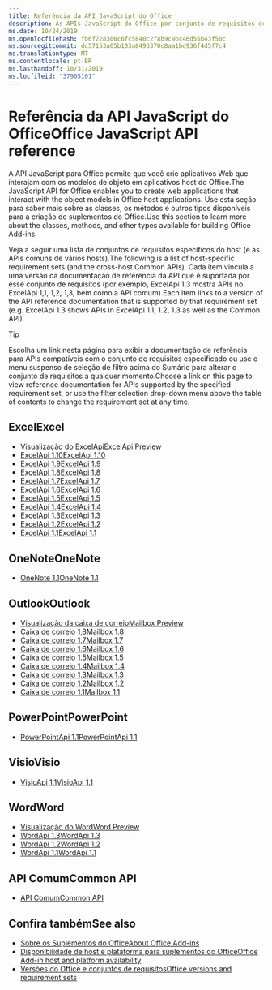```yaml
---
title: Referência da API JavaScript do Office
description: As APIs JavaScript do Office por conjunto de requisitos de host
ms.date: 10/24/2019
ms.openlocfilehash: fb6f228306c6fc5840c2f8b9c9bc46d56b43f50c
ms.sourcegitcommit: dc57153a05b103a8493370c8aa1bd936f4d5f7c4
ms.translationtype: MT
ms.contentlocale: pt-BR
ms.lasthandoff: 10/31/2019
ms.locfileid: "37905101"
---
```

# <a name="office-javascript-api-reference"></a><span data-ttu-id="001b7-103">Referência da API JavaScript do Office</span><span class="sxs-lookup"><span data-stu-id="001b7-103">Office JavaScript API reference</span></span>

<span data-ttu-id="001b7-104">A API JavaScript para Office permite que você crie aplicativos Web que interajam com os modelos de objeto em aplicativos host do Office.</span><span class="sxs-lookup"><span data-stu-id="001b7-104">The JavaScript API for Office enables you to create web applications that interact with the object models in Office host applications.</span></span> <span data-ttu-id="001b7-105">Use esta seção para saber mais sobre as classes, os métodos e outros tipos disponíveis para a criação de suplementos do Office.</span><span class="sxs-lookup"><span data-stu-id="001b7-105">Use this section to learn more about the classes, methods, and other types available for building Office Add-ins.</span></span>

<span data-ttu-id="001b7-106">Veja a seguir uma lista de conjuntos de requisitos específicos do host (e as APIs comuns de vários hosts).</span><span class="sxs-lookup"><span data-stu-id="001b7-106">The following is a list of host-specific requirement sets (and the cross-host Common APIs).</span></span> <span data-ttu-id="001b7-107">Cada item vincula a uma versão da documentação de referência da API que é suportada por esse conjunto de requisitos (por exemplo, ExcelApi 1,3 mostra APIs no ExcelApi 1,1, 1,2, 1,3, bem como a API comum).</span><span class="sxs-lookup"><span data-stu-id="001b7-107">Each item links to a version of the API reference documentation that is supported by that requirement set (e.g. ExcelApi 1.3 shows APIs in ExcelApi 1.1, 1.2, 1.3 as well as the Common API).</span></span>

> [!TIP]
> <span data-ttu-id="001b7-108">Escolha um link nesta página para exibir a documentação de referência para APIs compatíveis com o conjunto de requisitos especificado ou use o menu suspenso de seleção de filtro acima do Sumário para alterar o conjunto de requisitos a qualquer momento.</span><span class="sxs-lookup"><span data-stu-id="001b7-108">Choose a link on this page to view reference documentation for APIs supported by the specified requirement set, or use the filter selection drop-down menu above the table of contents to change the requirement set at any time.</span></span>

## <a name="excel"></a><span data-ttu-id="001b7-109">Excel</span><span class="sxs-lookup"><span data-stu-id="001b7-109">Excel</span></span>

- [<span data-ttu-id="001b7-110">Visualização do ExcelApi</span><span class="sxs-lookup"><span data-stu-id="001b7-110">ExcelApi Preview</span></span>](/javascript/api/excel?view=excel-js-preview)
- [<span data-ttu-id="001b7-111">ExcelApi 1.10</span><span class="sxs-lookup"><span data-stu-id="001b7-111">ExcelApi 1.10</span></span>](/javascript/api/excel?view=excel-js-1.10)
- [<span data-ttu-id="001b7-112">ExcelApi 1.9</span><span class="sxs-lookup"><span data-stu-id="001b7-112">ExcelApi 1.9</span></span>](/javascript/api/excel?view=excel-js-1.9)
- [<span data-ttu-id="001b7-113">ExcelApi 1.8</span><span class="sxs-lookup"><span data-stu-id="001b7-113">ExcelApi 1.8</span></span>](/javascript/api/excel?view=excel-js-1.8)
- [<span data-ttu-id="001b7-114">ExcelApi 1.7</span><span class="sxs-lookup"><span data-stu-id="001b7-114">ExcelApi 1.7</span></span>](/javascript/api/excel?view=excel-js-1.7)
- [<span data-ttu-id="001b7-115">ExcelApi 1.6</span><span class="sxs-lookup"><span data-stu-id="001b7-115">ExcelApi 1.6</span></span>](/javascript/api/excel?view=excel-js-1.6)
- [<span data-ttu-id="001b7-116">ExcelApi 1.5</span><span class="sxs-lookup"><span data-stu-id="001b7-116">ExcelApi 1.5</span></span>](/javascript/api/excel?view=excel-js-1.5)
- [<span data-ttu-id="001b7-117">ExcelApi 1.4</span><span class="sxs-lookup"><span data-stu-id="001b7-117">ExcelApi 1.4</span></span>](/javascript/api/excel?view=excel-js-1.4)
- [<span data-ttu-id="001b7-118">ExcelApi 1.3</span><span class="sxs-lookup"><span data-stu-id="001b7-118">ExcelApi 1.3</span></span>](/javascript/api/excel?view=excel-js-1.3)
- [<span data-ttu-id="001b7-119">ExcelApi 1.2</span><span class="sxs-lookup"><span data-stu-id="001b7-119">ExcelApi 1.2</span></span>](/javascript/api/excel?view=excel-js-1.2)
- [<span data-ttu-id="001b7-120">ExcelApi 1.1</span><span class="sxs-lookup"><span data-stu-id="001b7-120">ExcelApi 1.1</span></span>](/javascript/api/excel?view=excel-js-1.1)

## <a name="onenote"></a><span data-ttu-id="001b7-121">OneNote</span><span class="sxs-lookup"><span data-stu-id="001b7-121">OneNote</span></span>

- [<span data-ttu-id="001b7-122">OneNote 1,1</span><span class="sxs-lookup"><span data-stu-id="001b7-122">OneNote 1.1</span></span>](/javascript/api/onenote?view=onenote-js-1.1)

## <a name="outlook"></a><span data-ttu-id="001b7-123">Outlook</span><span class="sxs-lookup"><span data-stu-id="001b7-123">Outlook</span></span>

- [<span data-ttu-id="001b7-124">Visualização da caixa de correio</span><span class="sxs-lookup"><span data-stu-id="001b7-124">Mailbox Preview</span></span>](/javascript/api/outlook?view=outlook-js-preview)
- [<span data-ttu-id="001b7-125">Caixa de correio 1,8</span><span class="sxs-lookup"><span data-stu-id="001b7-125">Mailbox 1.8</span></span>](/javascript/api/outlook?view=outlook-js-1.8)
- [<span data-ttu-id="001b7-126">Caixa de correio 1.7</span><span class="sxs-lookup"><span data-stu-id="001b7-126">Mailbox 1.7</span></span>](/javascript/api/outlook?view=outlook-js-1.7)
- [<span data-ttu-id="001b7-127">Caixa de correio 1.6</span><span class="sxs-lookup"><span data-stu-id="001b7-127">Mailbox 1.6</span></span>](/javascript/api/outlook?view=outlook-js-1.6)
- [<span data-ttu-id="001b7-128">Caixa de correio 1.5</span><span class="sxs-lookup"><span data-stu-id="001b7-128">Mailbox 1.5</span></span>](/javascript/api/outlook?view=outlook-js-1.5)
- [<span data-ttu-id="001b7-129"> Caixa de correio 1.4</span><span class="sxs-lookup"><span data-stu-id="001b7-129">Mailbox 1.4</span></span>](/javascript/api/outlook?view=outlook-js-1.4)
- [<span data-ttu-id="001b7-130"> Caixa de correio 1.3</span><span class="sxs-lookup"><span data-stu-id="001b7-130">Mailbox 1.3</span></span>](/javascript/api/outlook?view=outlook-js-1.3)
- [<span data-ttu-id="001b7-131">Caixa de correio 1.2</span><span class="sxs-lookup"><span data-stu-id="001b7-131">Mailbox 1.2</span></span>](/javascript/api/outlook?view=outlook-js-1.2)
- [<span data-ttu-id="001b7-132"> Caixa de correio 1.1</span><span class="sxs-lookup"><span data-stu-id="001b7-132">Mailbox 1.1</span></span>](/javascript/api/outlook?view=outlook-js-1.1)

## <a name="powerpoint"></a><span data-ttu-id="001b7-133">PowerPoint</span><span class="sxs-lookup"><span data-stu-id="001b7-133">PowerPoint</span></span>

- [<span data-ttu-id="001b7-134">PowerPointApi 1.1</span><span class="sxs-lookup"><span data-stu-id="001b7-134">PowerPointApi 1.1</span></span>](/javascript/api/powerpoint?view=powerpoint-js-1.1)

## <a name="visio"></a><span data-ttu-id="001b7-135">Visio</span><span class="sxs-lookup"><span data-stu-id="001b7-135">Visio</span></span>

- [<span data-ttu-id="001b7-136">VisioApi 1,1</span><span class="sxs-lookup"><span data-stu-id="001b7-136">VisioApi 1.1</span></span>](/javascript/api/visio?view=visio-js-1.1)

## <a name="word"></a><span data-ttu-id="001b7-137">Word</span><span class="sxs-lookup"><span data-stu-id="001b7-137">Word</span></span>

- [<span data-ttu-id="001b7-138">Visualização do Word</span><span class="sxs-lookup"><span data-stu-id="001b7-138">Word Preview</span></span>](/javascript/api/word?view=word-js-preview)
- [<span data-ttu-id="001b7-139">WordApi 1.3</span><span class="sxs-lookup"><span data-stu-id="001b7-139">WordApi 1.3</span></span>](/javascript/api/word?view=word-js-1.3)
- [<span data-ttu-id="001b7-140">WordApi 1.2</span><span class="sxs-lookup"><span data-stu-id="001b7-140">WordApi 1.2</span></span>](/javascript/api/word?view=word-js-1.2)
- [<span data-ttu-id="001b7-141">WordApi 1.1</span><span class="sxs-lookup"><span data-stu-id="001b7-141">WordApi 1.1</span></span>](/javascript/api/word?view=word-js-1.1)

## <a name="common-api"></a><span data-ttu-id="001b7-142">API Comum</span><span class="sxs-lookup"><span data-stu-id="001b7-142">Common API</span></span>

- [<span data-ttu-id="001b7-143">API Comum</span><span class="sxs-lookup"><span data-stu-id="001b7-143">Common API</span></span>](/javascript/api/office?view=common-js)

## <a name="see-also"></a><span data-ttu-id="001b7-144">Confira também</span><span class="sxs-lookup"><span data-stu-id="001b7-144">See also</span></span>

- [<span data-ttu-id="001b7-145">Sobre os Suplementos do Office</span><span class="sxs-lookup"><span data-stu-id="001b7-145">About Office Add-ins</span></span>](/office/dev/add-ins/overview)
- [<span data-ttu-id="001b7-146">Disponibilidade de host e plataforma para suplementos do Office</span><span class="sxs-lookup"><span data-stu-id="001b7-146">Office Add-in host and platform availability</span></span>](/office/dev/add-ins/overview/office-add-in-availability)
- [<span data-ttu-id="001b7-147">Versões do Office e conjuntos de requisitos</span><span class="sxs-lookup"><span data-stu-id="001b7-147">Office versions and requirement sets</span></span>](/office/dev/add-ins/develop/office-versions-and-requirement-sets)
